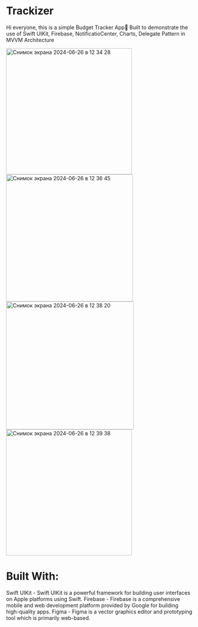 # Trackizer
Hi everyone, this is a simple Budget Tracker App📱
Built to demonstrate the use of Swift UIKit, Firebase, NotificatioCenter, Charts, Delegate Pattern in MVVM Architecture


<img width="340" alt="Снимок экрана 2024-06-26 в 12 34 28" src="https://github.com/H8K-iOS/Trackizer/assets/147388544/26f600f0-b2c1-413f-b970-a00ec04de05c">




<img width="343" alt="Снимок экрана 2024-06-26 в 12 36 45" src="https://github.com/H8K-iOS/Trackizer/assets/147388544/0b13c022-3d08-40a2-9580-3b7a96160158">




<img width="345" alt="Снимок экрана 2024-06-26 в 12 38 20" src="https://github.com/H8K-iOS/Trackizer/assets/147388544/3ed9f6d7-0b81-4362-8e89-662aa2dfa92c">




<img width="340" alt="Снимок экрана 2024-06-26 в 12 39 38" src="https://github.com/H8K-iOS/Trackizer/assets/147388544/1f78d4d2-e3f8-42ee-ae6f-bb32f3ac4368">

# Built With:
Swift UIKit - Swift UIKit is a powerful framework for building user interfaces on Apple platforms using Swift.
Firebase - Firebase is a comprehensive mobile and web development platform provided by Google for building high-quality apps.
Figma - Figma is a vector graphics editor and prototyping tool which is primarily web-based.
